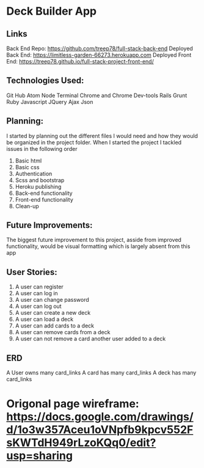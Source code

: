 # Deck Builder App

## Links

Back End Repo: https://github.com/treep78/full-stack-back-end
Deployed Back End: https://limitless-garden-66273.herokuapp.com
Deployed Front End: https://treep78.github.io/full-stack-project-front-end/

## Technologies Used:
Git Hub
Atom
Node
Terminal
Chrome and Chrome Dev-tools
Rails
Grunt
Ruby
Javascript
JQuery
Ajax
Json

## Planning:
I started by planning out the different files I would need and how they would be organized in the project folder. When I started the project I tackled issues in the following order
1. Basic html
2. Basic css
3. Authentication
4. Scss and bootstrap
5. Heroku publishing
6. Back-end functionality
7. Front-end functionality
7. Clean-up

## Future Improvements:
The biggest future improvement to this project, asside from improved functionality, would be visual formatting which is largely absent from this app

## User Stories:

1. A user can register
2. A user can log in
3. A user can change password
4. A user can log out
5. A user can create a new deck
6. A user can load a deck
7. A user can add cards to a deck
8. A user can remove cards from a deck
9. A user can not remove a card another user added to a deck

## ERD

A User owns many card_links
A card has many card_links
A deck has many card_links

# Origonal page wireframe: https://docs.google.com/drawings/d/1o3w357Aceu1oVNpfb9kpcv552FsKWTdH949rLzoKQq0/edit?usp=sharing
